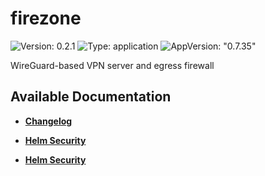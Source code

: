 # firezone

![Version: 0.2.1](https://img.shields.io/badge/Version-0.2.1-informational?style=flat-square) ![Type: application](https://img.shields.io/badge/Type-application-informational?style=flat-square) ![AppVersion: "0.7.35"](https://img.shields.io/badge/AppVersion-"0.7.35"-informational?style=flat-square)

WireGuard-based VPN server and egress firewall

## Available Documentation

- [**Changelog**](CHANGELOG)

- [**Helm Security**](container-security)

- [**Helm Security**](helm-security)

